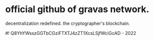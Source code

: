 # official github of gravas network.
decentralization redefined. 
the cryptographer's blockchain. 


#! Q8YhYWsszGGTbCGziFTXTJ4zZT1XcsLSjfWciGcAD - 2022

